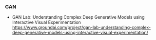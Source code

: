 
### GAN

 - GAN Lab: Understanding Complex Deep Generative Models using Interactive Visual Experimentation \
   https://www.groundai.com/project/gan-lab-understanding-complex-deep-generative-models-using-interactive-visual-experimentation/
